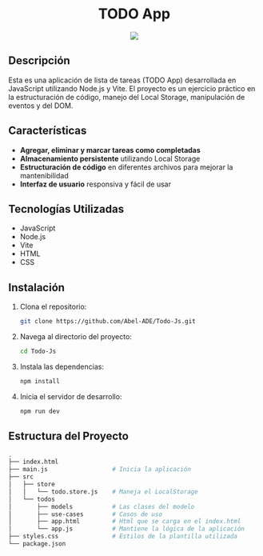 <h1 align='center'>TODO App</h1>

<div align='center'>
  <img src="https://github.com/user-attachments/assets/db1ffa41-d1ff-4329-8f60-deca2d439802">
</div>

## Descripción

Esta es una aplicación de lista de tareas (TODO App) desarrollada en JavaScript utilizando Node.js y Vite. El proyecto es un ejercicio práctico en la estructuración de código, manejo del Local Storage, manipulación de eventos y del DOM.

## Características

- **Agregar, eliminar y marcar tareas como completadas**
- **Almacenamiento persistente** utilizando Local Storage
- **Estructuración de código** en diferentes archivos para mejorar la mantenibilidad
- **Interfaz de usuario** responsiva y fácil de usar

## Tecnologías Utilizadas

- JavaScript
- Node.js
- Vite
- HTML
- CSS

## Instalación

1. Clona el repositorio:

   ```bash
   git clone https://github.com/Abel-ADE/Todo-Js.git

2. Navega al directorio del proyecto:

   ```bash
   cd Todo-Js
   
3. Instala las dependencias:

   ```bash
   npm install

4. Inicia el servidor de desarrollo:

   ```bash
   npm run dev

## Estructura del Proyecto
 
 ```bash
.
├── index.html      
├── main.js                  # Inicia la aplicación
├── src
│   ├── store
│   │   └── todo.store.js    # Maneja el LocalStorage
│   └── todos
│       ├── models           # Las clases del modelo
│       ├── use-cases        # Casos de uso
│       ├── app.html         # Html que se carga en el index.html
│       └── app.js           # Mantiene la lógica de la aplicación
├── styles.css               # Estilos de la plantilla utilizada
└── package.json
